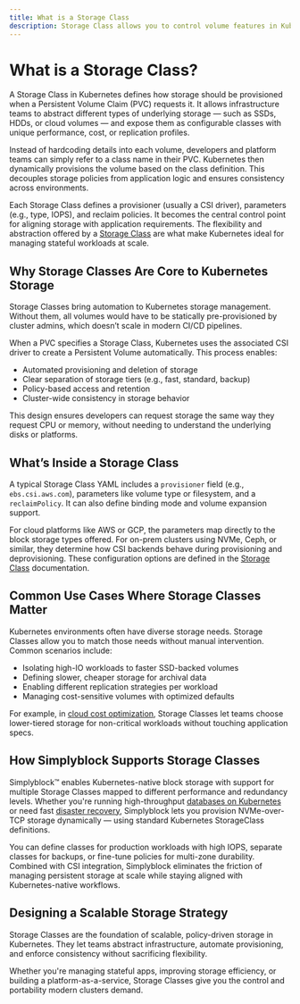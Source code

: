 ```yaml
---
title: What is a Storage Class
description: Storage Class allows you to control volume features in Kubernetes, including access modes, performance tiers, and provisioning rules.
---
```

# What is a Storage Class?

A Storage Class in Kubernetes defines how storage should be provisioned when a Persistent Volume Claim (PVC) requests it. It allows infrastructure teams to abstract different types of underlying storage — such as SSDs, HDDs, or cloud volumes — and expose them as configurable classes with unique performance, cost, or replication profiles.

Instead of hardcoding details into each volume, developers and platform teams can simply refer to a class name in their PVC. Kubernetes then dynamically provisions the volume based on the class definition. This decouples storage policies from application logic and ensures consistency across environments.

Each Storage Class defines a provisioner (usually a CSI driver), parameters (e.g., type, IOPS), and reclaim policies. It becomes the central control point for aligning storage with application requirements. The flexibility and abstraction offered by a [Storage Class](https://en.wikipedia.org/wiki/Kubernetes#Storage) are what make Kubernetes ideal for managing stateful workloads at scale.

## Why Storage Classes Are Core to Kubernetes Storage

Storage Classes bring automation to Kubernetes storage management. Without them, all volumes would have to be statically pre-provisioned by cluster admins, which doesn’t scale in modern CI/CD pipelines.

When a PVC specifies a Storage Class, Kubernetes uses the associated CSI driver to create a Persistent Volume automatically. This process enables:

- Automated provisioning and deletion of storage  
- Clear separation of storage tiers (e.g., fast, standard, backup)  
- Policy-based access and retention  
- Cluster-wide consistency in storage behavior

This design ensures developers can request storage the same way they request CPU or memory, without needing to understand the underlying disks or platforms.

## What’s Inside a Storage Class

A typical Storage Class YAML includes a `provisioner` field (e.g., `ebs.csi.aws.com`), parameters like volume type or filesystem, and a `reclaimPolicy`. It can also define binding mode and volume expansion support.

For cloud platforms like AWS or GCP, the parameters map directly to the block storage types offered. For on-prem clusters using NVMe, Ceph, or similar, they determine how CSI backends behave during provisioning and deprovisioning. These configuration options are defined in the [Storage Class](https://kubernetes.io/docs/concepts/storage/storage-classes/) documentation.

## Common Use Cases Where Storage Classes Matter

Kubernetes environments often have diverse storage needs. Storage Classes allow you to match those needs without manual intervention. Common scenarios include:

- Isolating high-IO workloads to faster SSD-backed volumes  
- Defining slower, cheaper storage for archival data  
- Enabling different replication strategies per workload  
- Managing cost-sensitive volumes with optimized defaults  

For example, in [cloud cost optimization](https://www.simplyblock.io/use-cases/optimizing-kubernetes-costs/), Storage Classes let teams choose lower-tiered storage for non-critical workloads without touching application specs.

## How Simplyblock Supports Storage Classes

Simplyblock™ enables Kubernetes-native block storage with support for multiple Storage Classes mapped to different performance and redundancy levels. Whether you're running high-throughput [databases on Kubernetes](https://www.simplyblock.io/use-cases/database-on-kubernetes/) or need fast [disaster recovery](https://www.simplyblock.io/use-cases/fast-backups-and-disaster-recovery/), Simplyblock lets you provision NVMe-over-TCP storage dynamically — using standard Kubernetes StorageClass definitions.

You can define classes for production workloads with high IOPS, separate classes for backups, or fine-tune policies for multi-zone durability. Combined with CSI integration, Simplyblock eliminates the friction of managing persistent storage at scale while staying aligned with Kubernetes-native workflows.

## Designing a Scalable Storage Strategy

Storage Classes are the foundation of scalable, policy-driven storage in Kubernetes. They let teams abstract infrastructure, automate provisioning, and enforce consistency without sacrificing flexibility.

Whether you're managing stateful apps, improving storage efficiency, or building a platform-as-a-service, Storage Classes give you the control and portability modern clusters demand.
